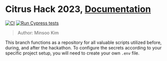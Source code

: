 # Citrus Hack 2023, [Documentation](https://citrushack2023docs.vercel.app/)
[![CI](https://github.com/citrushack/citrushack2023/actions/workflows/main.yml/badge.svg)](https://github.com/citrushack/citrushack2023/actions/workflows/main.yml)
[![Run Cypress tests](https://github.com/citrushack/citrushack2023/actions/workflows/cypress.yml/badge.svg)](https://github.com/citrushack/citrushack2023/actions/workflows/cypress.yml)

> Author: Minsoo Kim

This branch functions as a repository for all valuable scripts utilized before, during, and after the hackathon. To configure the secrets according to your specific project setup, you will need to create your own `.env` file.